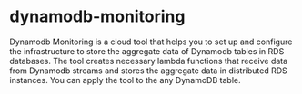 # dynamodb-monitoring
Dynamodb Monitoring is a cloud tool that helps you to set up and configure the infrastructure to store the aggregate data of Dynamodb tables in RDS databases. The tool creates necessary lambda functions that receive data from Dynamodb streams and stores the aggregate data in distributed RDS instances. You can apply the tool to the any DynamoDB table.
